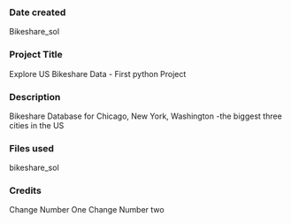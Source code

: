 ### Date created
Bikeshare_sol


### Project Title
Explore US Bikeshare Data - First python Project

### Description
Bikeshare Database for Chicago, New York, Washington -the biggest three cities in the US

### Files used
bikeshare_sol

### Credits
Change Number One
Change Number two
